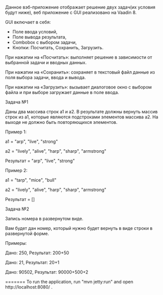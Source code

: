Данное вэб-приложение отображает решение двух задач(их условия будут ниже), веб приложение с GUI реализовано на Vaadin 8.

GUI включает в себя:
- Поле ввода условий,
- Поле вывода результата,
- Combobox с выбором задачи,
- Кнопки: Посчитать, Сохранить, Загрузить.

При нажатии на «Посчитать»: выполняет решение в зависимости от выбранной задачи и вводных данных.

При нажатии на «Сохранить»: сохраняет в текстовый файл данные из поля выбора задачи, ввода и вывода.

При нажатии на «Загрузить»: вызывает диалоговое окно с выбором файла и при выборе загружает данные в поле ввода.

Задача №1

Даны два массива строк a1 и a2. В результате должны вернуть массив строк из a1, которые являются подстроками элементов массива a2. На выходе не должно быть повторяющихся элементов.

Пример 1: 

a1 = "arp", "live", "strong"

a2 = "lively", "alive", "harp", "sharp", "armstrong"

Результат = "arp", "live", "strong"

Пример 2: 

a1 = "tarp", "mice", "bull"

a2 = "lively", "alive", "harp", "sharp", "armstrong"

Результат = []

Задача №2

Запись номера в развернутом виде.

Вам будет дан номер, который нужно будет вернуть в виде строки в развернутой форме.

Примеры:

Дано: 250, Результат: 200+50

Дано: 21, Результат: 20+1

Дано: 90502, Результат: 90000+500+2


=======
To run the application, run "mvn jetty:run" and open http://localhost:8080/ .
